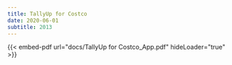 ```yaml
---
title: TallyUp for Costco
date: 2020-06-01
subtitle: 2013
---
```


{{< embed-pdf url="docs/TallyUp for Costco_App.pdf" hideLoader="true" >}}
